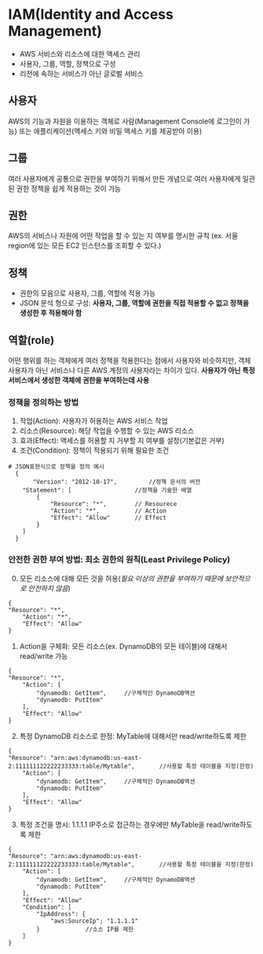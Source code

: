 # IAM(Identity and Access Management)
- AWS 서비스와 리소스에 대한 액세스 관리
- 사용자, 그룹, 역할, 정책으로 구성
- 리전에 속하는 서비스가 아닌 글로벌 서비스

## 사용자
AWS의 기능과 자원을 이용하는 객체로 사람(Management Console에 로그인이 가능) 또는 애플리케이션(액세스 키와 비밀 액세스 키를 제공받아 이용)

## 그룹
여러 사용자에게 공통으로 권한을 부여하기 위해서 만든 개념으로 여러 사용자에게 일관된 권한 정책을 쉽게 적용하는 것이 가능

## 권한
AWS의 서비스나 자원에 어떤 작업을 할 수 있는 지 여부를 명시한 규칙 (ex. 서울 region에 있는 모든 EC2 인스턴스를 조회할 수 있다.)

## 정책
- 권한의 모음으로 사용자, 그룹, 역할에 적용 가능
- JSON 문석 형으로 구성: **사용자, 그룹, 역할에 권한을 직접 적용할 수 없고 정책을 생성한 후 적용해야 함**

## 역할(role)
어떤 행위를 하는 객체에게 여러 정책을 적용한다는 점에서 사용자와 비슷하지만, 객체 사용자가 아닌 서비스나 다른 AWS 계정의 사용자라는 차이가 있다. **사용자가 아닌 특정 서비스에서 생성한 객체에 권한을 부여하는데 사용**

### 정책을 정의하는 방법
1. 작업(Action): 사용자가 허용하는 AWS 서비스 작업
2. 리소스(Resource): 해당 작업을 수행할 수 있는 AWS 리소스
3. 효과(Effect): 액세스를 허용할 지 거부할 지 여부를 설정(기본값은 거부)
4. 조건(Condition): 정책이 적용되기 위해 필요한 조건

```JASON
# JSON표현식으로 정책을 정의 예시
  {
       "Version": "2012-10-17", 		//정책 문서의 버전
	"Statement": [                  //정책을 기술한 배열
		{
			"Resource": "*",        // Resourece
			"Action": "*",          // Action
			"Effect": "Allow"       // Effect
		}
	]
  }
```
### 안전한 권한 부여 방법: 최소 권한의 원칙(Least Privilege Policy)
0. 모든 리소스에 대해 모든 것을 허용(*필요 이상의 권한을 부여하기 때문에 보안적으로 안전하지 않음*)
```JASON
{
"Resource": "*", 
	"Action": "*", 
	"Effect": "Allow"
}
```
1. Action을 구체화: 모든 리소스(ex. DynamoDB의 모든 테이블)에 대해서 read/write 가능
```JASON
{
"Resource": "*", 
	"Action": [
        "dynamodb: GetItem",     //구체적인 DynamoDB액션
        "dynamodb: PutItem"
    ],
	"Effect": "Allow"
}
```

2. 특정 DynamoDB 리소스로 한정: MyTable에 대해서만 read/write하도록 제한
```JASON
{
"Resource": "arn:aws:dynamodb:us-east-2:111111122222233333:table/Mytable",       //사용할 특정 테이블을 지정(한정) 
	"Action": [
        "dynamodb: GetItem",     //구체적인 DynamoDB액션
        "dynamodb: PutItem"
    ],
	"Effect": "Allow"
}
```

3. 특정 조건을 명시: 1.1.1.1 IP주소로 접근하는 경우에만 MyTable을 read/write하도록 제한
```JASON
{
"Resource": "arn:aws:dynamodb:us-east-2:111111122222233333:table/Mytable",       //사용할 특정 테이블을 지정(한정) 
	"Action": [
        "dynamodb: GetItem",     //구체적인 DynamoDB액션
        "dynamodb: PutItem"
    ],
	"Effect": "Allow"
    "Condition": [             
        "IpAddress": {
            "aws:SourceIp"; "1.1.1.1"               
        }             //소스 IP를 제한
    ]
}
```
